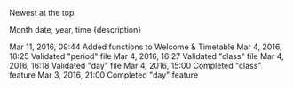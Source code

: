 Newest at the top

Month date, year, time {description}

Mar 11, 2016, 09:44 Added functions to Welcome & Timetable
Mar 4,  2016, 18:25 Validated "period" file
Mar 4,  2016, 16:27 Validated "class" file
Mar 4,  2016, 16:18 Validated "day" file
Mar 4,  2016, 15:00 Completed "class" feature
Mar 3,  2016, 21:00 Completed "day" feature
